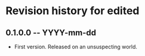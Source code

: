 # Revision history for edited

## 0.1.0.0 -- YYYY-mm-dd

* First version. Released on an unsuspecting world.
